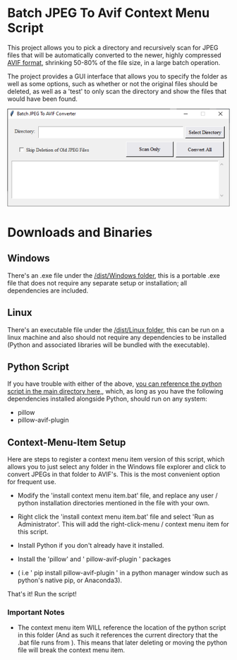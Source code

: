 # Batch JPEG To Avif Context Menu Script

This project allows you to pick a directory and recursively scan for JPEG files that will be automatically converted to the newer, highly compressed [AVIF format](https://en.wikipedia.org/wiki/AVIF), shrinking 50-80% of the file size, in a large batch operation. 

The project provides a GUI interface that allows you to specify the folder as well as some options, such as whether or not the original files should be deleted, as well as a 'test' to only scan the directory and show the files that would have been found. 

![Image](screenshot.png)

# Downloads and Binaries

## Windows

There's an .exe file under the [/dist/Windows folder](/dist/Windows), this is a portable .exe file that does not require any separate setup or installation; all dependencies are included.

## Linux 

There's an executable file under the [/dist/Linux folder](/dist/Linux/), this can be run on a linux machine and also should not require any dependencies to be installed (Python and associated libraries will be bundled with the executable).

## Python Script

If you have trouble with either of the above, [you can reference the python script in the main directory here,](/GUI_Converting_JPEG_To_AVIF.py), which, as long as you have the following dependencies installed alongside Python, should run on any system: 
- pillow
- pillow-avif-plugin




## Context-Menu-Item Setup

Here are steps to register a context menu item version of this script, which allows you to just select any folder in the Windows file explorer and click to convert JPEGs in that folder to AVIF's. This is the most convenient option for frequent use. 

* Modify the 'install context menu item.bat' file, and replace any user / python installation directories mentioned in the file with your own.
* Right click the 'install context menu item.bat' file and select 'Run as Administrator'. This will add the right-click-menu / context menu item for this script. 

* Install Python if you don't already have it installed. 

* Install the 'pillow' and ' pillow-avif-plugin ' packages 
* ( i.e ' pip install pillow-avif-plugin ' in a python manager window such as python's native pip, or Anaconda3).

That's it! Run the script!


### Important Notes 

* The context menu item WILL reference the location of the python script in this folder (And as such it references the current directory that the .bat file runs from ). This means that later deleting or moving the python file will break the context menu item. 

